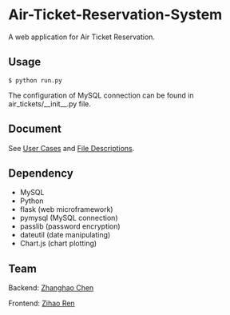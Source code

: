 # Air-Ticket-Reservation-System
A web application for Air Ticket Reservation.

## Usage
```
$ python run.py
```

The configuration of MySQL connection can be found in air_tickets/\_\_init\_\_.py file.

## Document
See [User Cases](https://github.com/X-czh/Air-Ticket-Reservation-System/blob/master/User%20Cases) and [File Descriptions](https://github.com/X-czh/Air-Ticket-Reservation-System/blob/master/File%20Descriptions.pdf).

## Dependency
- MySQL
- Python
- flask (web microframework)
- pymysql (MySQL connection)
- passlib (password encryption)
- dateutil (date manipulating)
- Chart.js (chart plotting)

## Team
Backend: [Zhanghao Chen](https://github.com/X-czh)

Frontend: [Zihao Ren](https://github.com/ZihaoRen)
